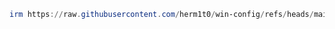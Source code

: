```powershell
irm https://raw.githubusercontent.com/herm1t0/win-config/refs/heads/main/install.ps1 | iex
```
